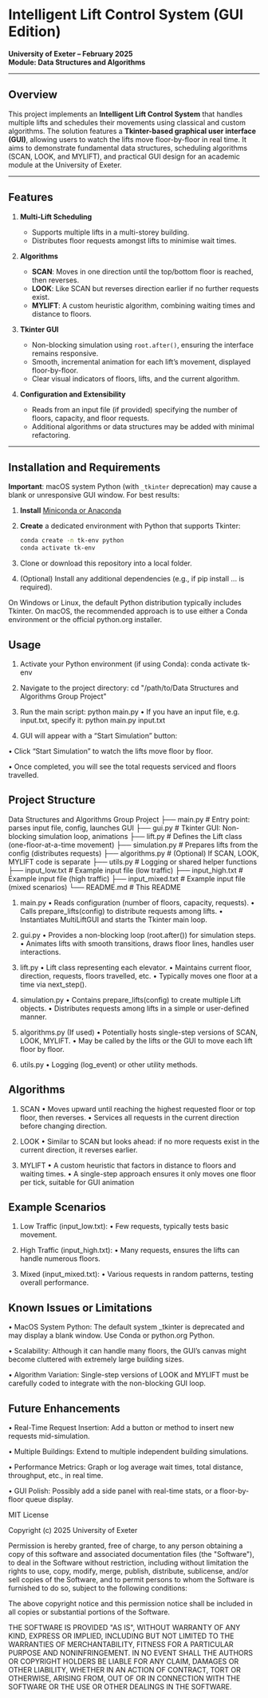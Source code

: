 # Intelligent Lift Control System (GUI Edition)

**University of Exeter – February 2025**  
**Module: Data Structures and Algorithms**

---

## Overview

This project implements an **Intelligent Lift Control System** that handles multiple lifts and schedules their movements using classical and custom algorithms. The solution features a **Tkinter-based graphical user interface (GUI)**, allowing users to watch the lifts move floor-by-floor in real time. It aims to demonstrate fundamental data structures, scheduling algorithms (SCAN, LOOK, and MYLIFT), and practical GUI design for an academic module at the University of Exeter.

---

## Features

1. **Multi-Lift Scheduling**  
   - Supports multiple lifts in a multi-storey building.  
   - Distributes floor requests amongst lifts to minimise wait times.

2. **Algorithms**  
   - **SCAN**: Moves in one direction until the top/bottom floor is reached, then reverses.  
   - **LOOK**: Like SCAN but reverses direction earlier if no further requests exist.  
   - **MYLIFT**: A custom heuristic algorithm, combining waiting times and distance to floors.

3. **Tkinter GUI**  
   - Non-blocking simulation using `root.after()`, ensuring the interface remains responsive.  
   - Smooth, incremental animation for each lift’s movement, displayed floor-by-floor.  
   - Clear visual indicators of floors, lifts, and the current algorithm.

4. **Configuration and Extensibility**  
   - Reads from an input file (if provided) specifying the number of floors, capacity, and floor requests.  
   - Additional algorithms or data structures may be added with minimal refactoring.

---

## Installation and Requirements

**Important**: macOS system Python (with `_tkinter` deprecation) may cause a blank or unresponsive GUI window. For best results:

1. **Install** [Miniconda or Anaconda](https://www.anaconda.com/products/distribution)  

2. **Create** a dedicated environment with Python that supports Tkinter:
   ```bash
   conda create -n tk-env python
   conda activate tk-env

3.	Clone or download this repository into a local folder.

4.	(Optional) Install any additional dependencies (e.g., if pip install ... is required).

On Windows or Linux, the default Python distribution typically includes Tkinter. On macOS, the recommended approach is to use either a Conda environment or the official python.org installer.

## Usage
1.	Activate your Python environment (if using Conda):
conda activate tk-env

2.	Navigate to the project directory:
cd "/path/to/Data Structures and Algorithms Group Project"

3.	Run the main script:
python main.py
•	If you have an input file, e.g. input.txt, specify it:
python main.py input.txt

4.	GUI will appear with a “Start Simulation” button:
	
•	Click “Start Simulation” to watch the lifts move floor by floor.

•	Once completed, you will see the total requests serviced and floors travelled.

## Project Structure
Data Structures and Algorithms Group Project
├── main.py            # Entry point: parses input file, config, launches GUI
├── gui.py             # Tkinter GUI: Non-blocking simulation loop, animations
├── lift.py            # Defines the Lift class (one-floor-at-a-time movement)
├── simulation.py      # Prepares lifts from the config (distributes requests)
├── algorithms.py      # (Optional) If SCAN, LOOK, MYLIFT code is separate
├── utils.py           # Logging or shared helper functions
├── input_low.txt      # Example input file (low traffic)
├── input_high.txt     # Example input file (high traffic)
├── input_mixed.txt    # Example input file (mixed scenarios)
└── README.md          # This README

1.	main.py
	•	Reads configuration (number of floors, capacity, requests).
	•	Calls prepare_lifts(config) to distribute requests among lifts.
	•	Instantiates MultiLiftGUI and starts the Tkinter main loop.

2.	gui.py
	•	Provides a non-blocking loop (root.after()) for simulation steps.
	•	Animates lifts with smooth transitions, draws floor lines, handles user interactions.

3.	lift.py
	•	Lift class representing each elevator.
	•	Maintains current floor, direction, requests, floors travelled, etc.
	•	Typically moves one floor at a time via next_step().

4.	simulation.py
	•	Contains prepare_lifts(config) to create multiple Lift objects.
	•	Distributes requests among lifts in a simple or user-defined manner.

5.	algorithms.py (If used)
	•	Potentially hosts single-step versions of SCAN, LOOK, MYLIFT.
	•	May be called by the lifts or the GUI to move each lift floor by floor.

6.	utils.py
	•	Logging (log_event) or other utility methods.

## Algorithms
1.	SCAN
	•	Moves upward until reaching the highest requested floor or top floor, then reverses.
	•	Services all requests in the current direction before changing direction.

2.	LOOK
	•	Similar to SCAN but looks ahead: if no more requests exist in the current direction, it reverses earlier.

3.	MYLIFT
	•	A custom heuristic that factors in distance to floors and waiting times.
	•	A single-step approach ensures it only moves one floor per tick, suitable for GUI animation
    
## Example Scenarios
1.	Low Traffic (input_low.txt):
	•	Few requests, typically tests basic movement.

2.	High Traffic (input_high.txt):
	•	Many requests, ensures the lifts can handle numerous floors.

3.	Mixed (input_mixed.txt):
	•	Various requests in random patterns, testing overall performance.

## Known Issues or Limitations
•	MacOS System Python: The default system _tkinter is deprecated and may display a blank window. Use Conda or python.org Python.

•	Scalability: Although it can handle many floors, the GUI’s canvas might become cluttered with extremely large building sizes.

•	Algorithm Variation: Single-step versions of LOOK and MYLIFT must be carefully coded to integrate with the non-blocking GUI loop.

## Future Enhancements
•	Real-Time Request Insertion: Add a button or method to insert new requests mid-simulation.

•	Multiple Buildings: Extend to multiple independent building simulations.

•	Performance Metrics: Graph or log average wait times, total distance, throughput, etc., in real time.

•	GUI Polish: Possibly add a side panel with real-time stats, or a floor-by-floor queue display.

MIT License

Copyright (c) 2025 University of Exeter

Permission is hereby granted, free of charge, to any person obtaining a copy
of this software and associated documentation files (the "Software"), to deal
in the Software without restriction, including without limitation the rights
to use, copy, modify, merge, publish, distribute, sublicense, and/or sell copies
of the Software, and to permit persons to whom the Software is furnished to do so,
subject to the following conditions:

The above copyright notice and this permission notice shall be included 
in all copies or substantial portions of the Software.

THE SOFTWARE IS PROVIDED "AS IS", WITHOUT WARRANTY OF ANY KIND, EXPRESS OR IMPLIED, 
INCLUDING BUT NOT LIMITED TO THE WARRANTIES OF MERCHANTABILITY, FITNESS FOR A 
PARTICULAR PURPOSE AND NONINFRINGEMENT. IN NO EVENT SHALL THE AUTHORS OR COPYRIGHT 
HOLDERS BE LIABLE FOR ANY CLAIM, DAMAGES OR OTHER LIABILITY, WHETHER IN AN ACTION 
OF CONTRACT, TORT OR OTHERWISE, ARISING FROM, OUT OF OR IN CONNECTION WITH THE 
SOFTWARE OR THE USE OR OTHER DEALINGS IN THE SOFTWARE.